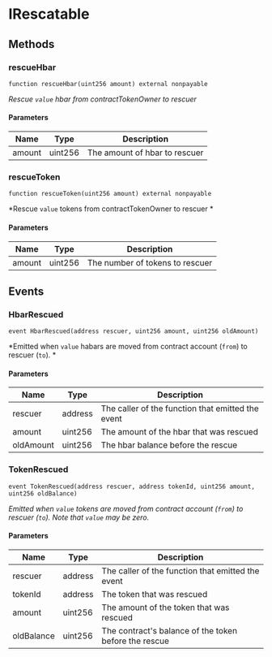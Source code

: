 # IRescatable









## Methods

### rescueHbar

```solidity
function rescueHbar(uint256 amount) external nonpayable
```



*Rescue `value` hbar from contractTokenOwner to rescuer*

#### Parameters

| Name | Type | Description |
|---|---|---|
| amount | uint256 | The amount of hbar to rescuer |

### rescueToken

```solidity
function rescueToken(uint256 amount) external nonpayable
```



*Rescue `value` tokens from contractTokenOwner to rescuer *

#### Parameters

| Name | Type | Description |
|---|---|---|
| amount | uint256 | The number of tokens to rescuer |



## Events

### HbarRescued

```solidity
event HbarRescued(address rescuer, uint256 amount, uint256 oldAmount)
```



*Emitted when `value` habars are moved from contract account (`from`) to rescuer (`to`).     *

#### Parameters

| Name | Type | Description |
|---|---|---|
| rescuer  | address | The caller of the function that emitted the event |
| amount  | uint256 | The amount of the hbar that was rescued |
| oldAmount  | uint256 | The hbar balance before the rescue |

### TokenRescued

```solidity
event TokenRescued(address rescuer, address tokenId, uint256 amount, uint256 oldBalance)
```



*Emitted when `value` tokens are moved from contract account (`from`) to rescuer (`to`). Note that `value` may be zero.*

#### Parameters

| Name | Type | Description |
|---|---|---|
| rescuer  | address | The caller of the function that emitted the event |
| tokenId  | address | The token that was rescued |
| amount  | uint256 | The amount of the token that was rescued |
| oldBalance  | uint256 | The contract&#39;s balance of the token before the rescue |



